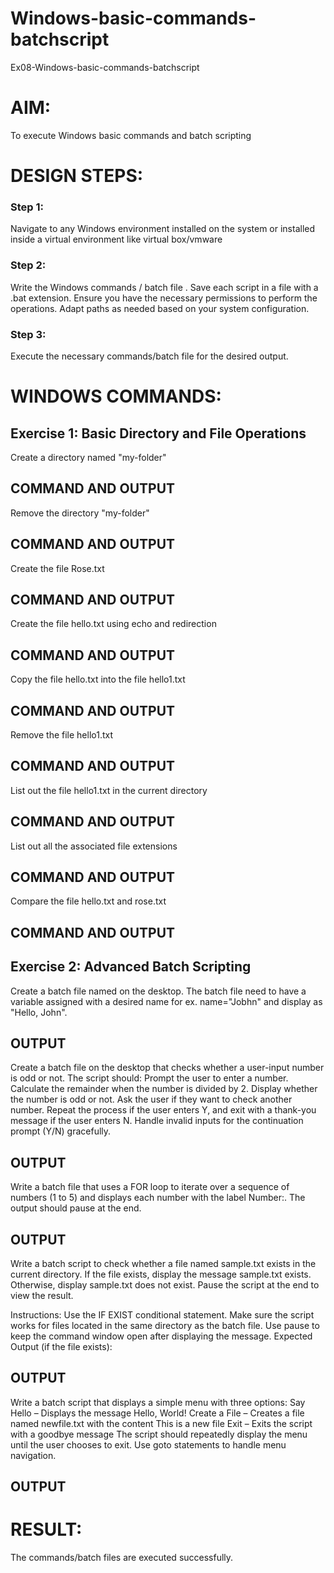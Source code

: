 # Windows-basic-commands-batchscript
Ex08-Windows-basic-commands-batchscript

# AIM:
To execute Windows basic commands and batch scripting

# DESIGN STEPS:

### Step 1:

Navigate to any Windows environment installed on the system or installed inside a virtual environment like virtual box/vmware 

### Step 2:

Write the Windows commands / batch file . Save each script in a file with a .bat extension. Ensure you have the necessary permissions to perform the operations. Adapt paths as needed based on your system configuration.
### Step 3:

Execute the necessary commands/batch file for the desired output. 




# WINDOWS COMMANDS:
## Exercise 1: Basic Directory and File Operations
Create a directory named "my-folder"

## COMMAND AND OUTPUT

Remove the directory "my-folder"

## COMMAND AND OUTPUT


Create the file Rose.txt

## COMMAND AND OUTPUT


Create the file hello.txt using echo and redirection

## COMMAND AND OUTPUT

Copy the file hello.txt into the file hello1.txt

## COMMAND AND OUTPUT

Remove the file hello1.txt

## COMMAND AND OUTPUT

List out the file hello1.txt in the current directory

## COMMAND AND OUTPUT

List out all the associated file extensions 

## COMMAND AND OUTPUT


Compare the file hello.txt and rose.txt

## COMMAND AND OUTPUT

## Exercise 2: Advanced Batch Scripting
Create a batch file named on the desktop. The batch file need to have a variable assigned with a desired name for ex. name="Jobhn" and display as "Hello, John".





## OUTPUT



Create a batch file  on the desktop that checks whether a user-input number is odd or not. The script should:
Prompt the user to enter a number.
Calculate the remainder when the number is divided by 2.
Display whether the number is odd or not.
Ask the user if they want to check another number.
Repeat the process if the user enters Y, and exit with a thank-you message if the user enters N.
Handle invalid inputs for the continuation prompt (Y/N) gracefully.



## OUTPUT




Write a batch file that uses a FOR loop to iterate over a sequence of numbers (1 to 5) and displays each number with the label Number:. The output should pause at the end.




## OUTPUT




Write a batch script to check whether a file named sample.txt exists in the current directory. If the file exists, display the message sample.txt exists. Otherwise, display sample.txt does not exist. Pause the script at the end to view the result.

Instructions:
Use the IF EXIST conditional statement.
Make sure the script works for files located in the same directory as the batch file.
Use pause to keep the command window open after displaying the message.
Expected Output (if the file exists):

## OUTPUT


Write a batch script that displays a simple menu with three options:
Say Hello – Displays the message Hello, World!
Create a File – Creates a file named newfile.txt with the content This is a new file
Exit – Exits the script with a goodbye message
The script should repeatedly display the menu until the user chooses to exit. Use goto statements to handle menu navigation.


## OUTPUT



# RESULT:
The commands/batch files are executed successfully.

